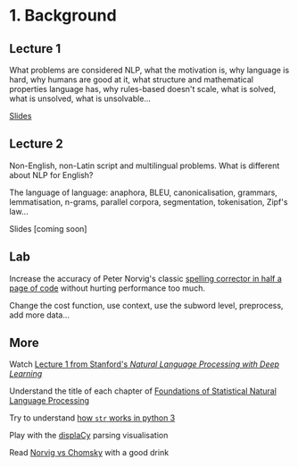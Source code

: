 # 1. Background

## Lecture 1

What problems are considered NLP, what the motivation is, why language is hard, why humans are good at it, what structure and mathematical properties language has, why rules-based doesn't scale, what is solved, what is unsolved, what is unsolvable…

[Slides](https://docs.google.com/presentation/d/1PFiCfZj1OwgRlZRMAew91Q-gwkPe0z0jqBRabwqO9ik/edit?usp=sharing)

## Lecture 2

Non-English, non-Latin script and multilingual problems.  What is different about NLP for English?

The language of language: anaphora, BLEU, canonicalisation, grammars, lemmatisation, n-grams, parallel corpora, segmentation, tokenisation, Zipf's law...

Slides [coming soon]

## Lab
Increase the accuracy of Peter Norvig's classic [spelling corrector in half a page of code](http://norvig.com/spell-correct.html) without hurting performance too much.

Change the cost function, use context, use the subword level, preprocess, add more data...

## More

Watch [Lecture 1 from Stanford's *Natural Language Processing with Deep Learning*](https://www.youtube.com/watch?v=OQQ-W_63UgQ)  

Understand the title of each chapter of [Foundations of Statistical Natural Language Processing](https://nlp.stanford.edu/fsnlp/)  

Try to understand [how `str` works in python 3](https://docs.python.org/3/howto/unicode.html#python-s-unicode-support)  

Play with the [displaCy](https://demos.explosion.ai/displacy/) parsing visualisation

Read [Norvig vs Chomsky](http://norvig.com/chomsky.html) with a good drink
